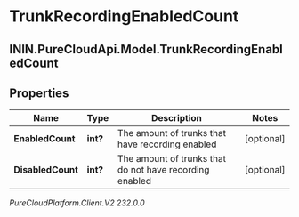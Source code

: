 # TrunkRecordingEnabledCount

## ININ.PureCloudApi.Model.TrunkRecordingEnabledCount

## Properties

|Name | Type | Description | Notes|
|------------ | ------------- | ------------- | -------------|
| **EnabledCount** | **int?** | The amount of trunks that have recording enabled | [optional] |
| **DisabledCount** | **int?** | The amount of trunks that do not have recording enabled | [optional] |



_PureCloudPlatform.Client.V2 232.0.0_
